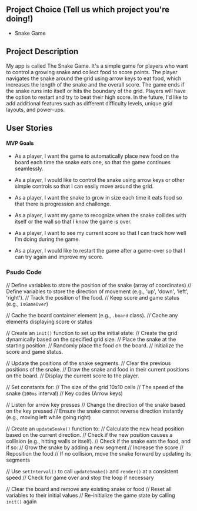## Project Choice (Tell us which project you're doing!)

- Snake Game

## Project Description

My app is called The Snake Game. It's a simple game for players who want to control a growing snake and collect food to score points. The player navigates the snake around the grid using arrow keys to eat food, which increases the length of the snake and the overall score. The game ends if the snake runs into itself or hits the boundary of the grid. Players will have the option to restart and try to beat their high score. In the future, I'd like to add additional features such as different difficulty levels, unique grid layouts, and power-ups.


## User Stories

#### MVP Goals
- As a player, I want the game to automatically place new food on the board each time the snake eats one, so that the game continues seamlessly.

- As a player, I would like to control the snake using arrow keys or other simple controls so that I can easily move around the grid.

- As a player, I want the snake to grow in size each time it eats food so that there is progression and challenge.

- As a player, I want my game to recognize when the snake collides with itself or the wall so that I know the game is over.

- As a player, I want to see my current score so that I can track how well I’m doing during the game.

- As a player, I would like to restart the game after a game-over so that I can try again and improve my score.


### Psudo Code


// Define variables to store the position of the snake (array of coordinates)
// Define variables to store the direction of movement (e.g., 'up', 'down', 'left', 'right').
// Track the position of the food.
// Keep score and game status (e.g., `isGameOver`)

// Cache the board container element (e.g., `.board` class).
// Cache any elements displaying score or status


// Create an `init()` function to set up the initial state:
// Create the grid dynamically based on the specified grid size.
// Place the snake at the starting position.
// Randomly place the food on the board.
// Initialize the score and game status.


// Update the positions of the snake segments.
// Clear the previous positions of the snake.
// Draw the snake and food in their current positions on the board.
// Display the current score to the player.

// Set constants for:
// The size of the grid 10x10 cells
// The speed of the snake (`100ms` interval)
// Key codes (Arrow keys)

// Listen for arrow key presses
// Change the direction of the snake based on the key pressed
// Ensure the snake cannot reverse direction instantly (e.g., moving left while going right)


// Create an `updateSnake()` function to:
// Calculate the new head position based on the current direction.
// Check if the new position causes a collision (e.g., hitting walls or itself).
// Check if the snake eats the food, and if so:
// Grow the snake by adding a new segment
// Increase the score
// Reposition the food
// If no collision, move the snake forward by updating its segments

// Use `setInterval()` to call `updateSnake()` and `render()` at a consistent speed
// Check for game over and stop the loop if necessary

// Clear the board and remove any existing snake or food
// Reset all variables to their initial values
// Re-initialize the game state by calling `init()` again
